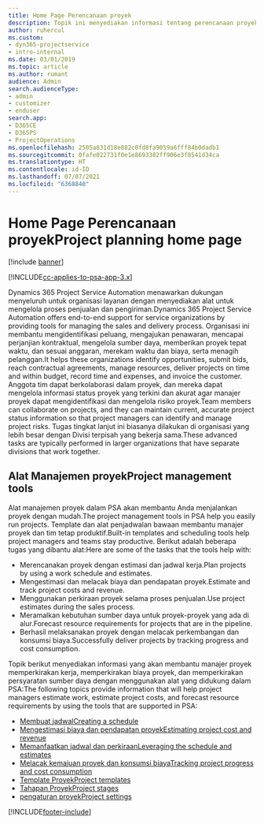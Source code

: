 ```yaml
---
title: Home Page Perencanaan proyek
description: Topik ini menyediakan informasi tentang perencanaan proyek.
author: ruhercul
ms.custom:
- dyn365-projectservice
- intro-internal
ms.date: 03/01/2019
ms.topic: article
ms.author: rumant
audience: Admin
search.audienceType:
- admin
- customizer
- enduser
search.app:
- D365CE
- D365PS
- ProjectOperations
ms.openlocfilehash: 2505a831d18e882c0fd8fa9059a6fff84b0dadb1
ms.sourcegitcommit: 0fafe022731f0e1e8693382ff906e3f8541d34ca
ms.translationtype: HT
ms.contentlocale: id-ID
ms.lasthandoff: 07/07/2021
ms.locfileid: "6368840"
---
```

# <a name="project-planning-home-page"></a><span data-ttu-id="4219c-103">Home Page Perencanaan proyek</span><span class="sxs-lookup"><span data-stu-id="4219c-103">Project planning home page</span></span>

[!include [banner](../includes/psa-now-project-operations.md)]

[!INCLUDE[cc-applies-to-psa-app-3.x](../includes/cc-applies-to-psa-app-3x.md)]

<span data-ttu-id="4219c-104">Dynamics 365 Project Service Automation menawarkan dukungan menyeluruh untuk organisasi layanan dengan menyediakan alat untuk mengelola proses penjualan dan pengiriman.</span><span class="sxs-lookup"><span data-stu-id="4219c-104">Dynamics 365 Project Service Automation offers end-to-end support for service organizations by providing tools for managing the sales and delivery process.</span></span> <span data-ttu-id="4219c-105">Organisasi ini membantu mengidentifikasi peluang, mengajukan penawaran, mencapai perjanjian kontraktual, mengelola sumber daya, memberikan proyek tepat waktu, dan sesuai anggaran, merekam waktu dan biaya, serta menagih pelanggan.</span><span class="sxs-lookup"><span data-stu-id="4219c-105">It helps these organizations identify opportunities, submit bids, reach contractual agreements, manage resources, deliver projects on time and within budget, record time and expenses, and invoice the customer.</span></span> <span data-ttu-id="4219c-106">Anggota tim dapat berkolaborasi dalam proyek, dan mereka dapat mengelola informasi status proyek yang terkini dan akurat agar manajer proyek dapat mengidentifikasi dan mengelola risiko proyek.</span><span class="sxs-lookup"><span data-stu-id="4219c-106">Team members can collaborate on projects, and they can maintain current, accurate project status information so that project managers can identify and manage project risks.</span></span> <span data-ttu-id="4219c-107">Tugas tingkat lanjut ini biasanya dilakukan di organisasi yang lebih besar dengan Divisi terpisah yang bekerja sama.</span><span class="sxs-lookup"><span data-stu-id="4219c-107">These advanced tasks are typically performed in larger organizations that have separate divisions that work together.</span></span>

## <a name="project-management-tools"></a><span data-ttu-id="4219c-108">Alat Manajemen proyek</span><span class="sxs-lookup"><span data-stu-id="4219c-108">Project management tools</span></span>

<span data-ttu-id="4219c-109">Alat manajemen proyek dalam PSA akan membantu Anda menjalankan proyek dengan mudah.</span><span class="sxs-lookup"><span data-stu-id="4219c-109">The project management tools in PSA help you easily run projects.</span></span> <span data-ttu-id="4219c-110">Template dan alat penjadwalan bawaan membantu manajer proyek dan tim tetap produktif.</span><span class="sxs-lookup"><span data-stu-id="4219c-110">Built-in templates and scheduling tools help project managers and teams stay productive.</span></span> <span data-ttu-id="4219c-111">Berikut adalah beberapa tugas yang dibantu alat:</span><span class="sxs-lookup"><span data-stu-id="4219c-111">Here are some of the tasks that the tools help with:</span></span>

- <span data-ttu-id="4219c-112">Merencanakan proyek dengan estimasi dan jadwal kerja.</span><span class="sxs-lookup"><span data-stu-id="4219c-112">Plan projects by using a work schedule and estimates.</span></span>
- <span data-ttu-id="4219c-113">Mengestimasi dan melacak biaya dan pendapatan proyek.</span><span class="sxs-lookup"><span data-stu-id="4219c-113">Estimate and track project costs and revenue.</span></span>
- <span data-ttu-id="4219c-114">Menggunakan perkiraan proyek selama proses penjualan.</span><span class="sxs-lookup"><span data-stu-id="4219c-114">Use project estimates during the sales process.</span></span>
- <span data-ttu-id="4219c-115">Meramalkan kebutuhan sumber daya untuk proyek-proyek yang ada di alur.</span><span class="sxs-lookup"><span data-stu-id="4219c-115">Forecast resource requirements for projects that are in the pipeline.</span></span>
- <span data-ttu-id="4219c-116">Berhasil melaksanakan proyek dengan melacak perkembangan dan konsumsi biaya.</span><span class="sxs-lookup"><span data-stu-id="4219c-116">Successfully deliver projects by tracking progress and cost consumption.</span></span>

<span data-ttu-id="4219c-117">Topik berikut menyediakan informasi yang akan membantu manajer proyek memperkirakan kerja, memperkirakan biaya proyek, dan memperkirakan persyaratan sumber daya dengan menggunakan alat yang didukung dalam PSA:</span><span class="sxs-lookup"><span data-stu-id="4219c-117">The following topics provide information that will help project managers estimate work, estimate project costs, and forecast resource requirements by using the tools that are supported in PSA:</span></span>

- [<span data-ttu-id="4219c-118">Membuat jadwal</span><span class="sxs-lookup"><span data-stu-id="4219c-118">Creating a schedule</span></span>](project-creating.md)
- [<span data-ttu-id="4219c-119">Mengestimasi biaya dan pendapatan proyek</span><span class="sxs-lookup"><span data-stu-id="4219c-119">Estimating project cost and revenue</span></span>](project-estimating.md)
- [<span data-ttu-id="4219c-120">Memanfaatkan jadwal dan perkiraan</span><span class="sxs-lookup"><span data-stu-id="4219c-120">Leveraging the schedule and estimates</span></span>](project-leveraging.md)
- [<span data-ttu-id="4219c-121">Melacak kemajuan proyek dan konsumsi biaya</span><span class="sxs-lookup"><span data-stu-id="4219c-121">Tracking project progress and cost consumption</span></span>](project-tracking.md)
- [<span data-ttu-id="4219c-122">Template Proyek</span><span class="sxs-lookup"><span data-stu-id="4219c-122">Project templates</span></span>](project-templates.md)
- [<span data-ttu-id="4219c-123">Tahapan Proyek</span><span class="sxs-lookup"><span data-stu-id="4219c-123">Project stages</span></span>](project-stages.md)
- [<span data-ttu-id="4219c-124">pengaturan proyek</span><span class="sxs-lookup"><span data-stu-id="4219c-124">Project settings</span></span>](project-settings.md)


[!INCLUDE[footer-include](../includes/footer-banner.md)]
